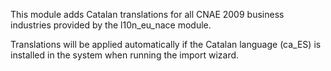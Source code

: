 This module adds Catalan translations for all CNAE 2009 business industries provided by the l10n_eu_nace module.

Translations will be applied automatically if the Catalan language (ca_ES) is installed in the system when running the import wizard.
